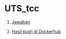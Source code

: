 # UTS_tcc

1. [Jawaban](Jawaban_UTS.md) 

2. [Hasil push di Dockerhub](https://hub.docker.com/repository/docker/syahridals/imagesyahridall)